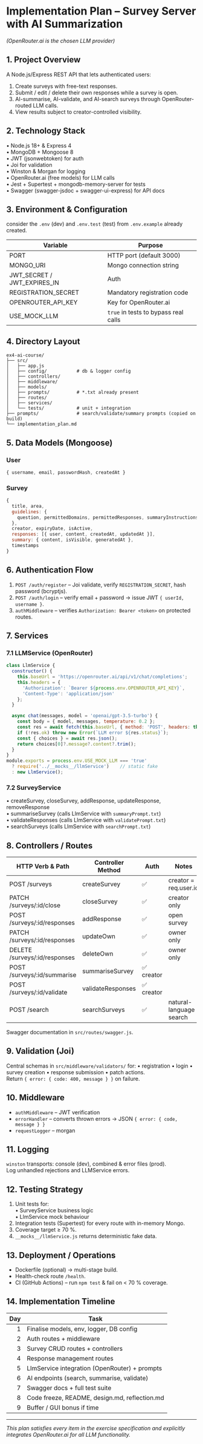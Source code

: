 # Implementation Plan – Survey Server with AI Summarization
*(OpenRouter.ai is the chosen LLM provider)*

## 1. Project Overview
A Node.js/Express REST API that lets authenticated users:
1. Create surveys with free-text responses.
2. Submit / edit / delete their own responses while a survey is open.
3. AI-summarise, AI-validate, and AI-search surveys through OpenRouter-routed LLM calls.
4. View results subject to creator-controlled visibility.

## 2. Technology Stack
• Node.js 18+ & Express 4  
• MongoDB + Mongoose 8  
• JWT (jsonwebtoken) for auth  
• Joi for validation  
• Winston & Morgan for logging  
• OpenRouter.ai (free models) for LLM calls  
• Jest + Supertest + mongodb-memory-server for tests  
• Swagger (swagger-jsdoc + swagger-ui-express) for API docs  

## 3. Environment & Configuration
consider the `.env` (dev) and `.env.test` (test) from `.env.example` already created. 

| Variable | Purpose |
|----------|---------|
| PORT | HTTP port (default 3000) |
| MONGO_URI | Mongo connection string |
| JWT_SECRET / JWT_EXPIRES_IN | Auth |
| REGISTRATION_SECRET | Mandatory registration code |
| OPENROUTER_API_KEY | Key for OpenRouter.ai |
| USE_MOCK_LLM | `true` in tests to bypass real calls |

## 4. Directory Layout
```
ex4-ai-course/
├── src/
│   ├── app.js
│   ├── config/           # db & logger config
│   ├── controllers/
│   ├── middleware/
│   ├── models/
│   ├── prompts/          # *.txt already present
│   ├── routes/
│   ├── services/
│   └── tests/            # unit + integration
├── prompts/              # search/validate/summary prompts (copied on build)
└── implementation_plan.md
```

## 5. Data Models (Mongoose)
### User
```js
{ username, email, passwordHash, createdAt }
```
### Survey
```js
{
  title, area,
  guidelines: {
    question, permittedDomains, permittedResponses, summaryInstructions
  },
  creator, expiryDate, isActive,
  responses: [{ user, content, createdAt, updatedAt }],
  summary: { content, isVisible, generatedAt },
  timestamps
}
```

## 6. Authentication Flow
1. `POST /auth/register` – Joi validate, verify `REGISTRATION_SECRET`, hash password (bcryptjs).  
2. `POST /auth/login` – verify email + password → issue JWT `{ userId, username }`.  
3. `authMiddleware` – verifies `Authorization: Bearer <token>` on protected routes.

## 7. Services
### 7.1 LLMService (OpenRouter)
```js
class LlmService {
  constructor() {
    this.baseUrl = 'https://openrouter.ai/api/v1/chat/completions';
    this.headers = {
      'Authorization': `Bearer ${process.env.OPENROUTER_API_KEY}`,
      'Content-Type': 'application/json'
    };
  }

  async chat(messages, model = 'openai/gpt-3.5-turbo') {
    const body = { model, messages, temperature: 0.2 };
    const res = await fetch(this.baseUrl, { method: 'POST', headers: this.headers, body: JSON.stringify(body) });
    if (!res.ok) throw new Error(`LLM error ${res.status}`);
    const { choices } = await res.json();
    return choices[0]?.message?.content?.trim();
  }
}
module.exports = process.env.USE_MOCK_LLM === 'true'
  ? require('../__mocks__/llmService')    // static fake
  : new LlmService();
```

### 7.2 SurveyService
• createSurvey, closeSurvey, addResponse, updateResponse, removeResponse  
• summariseSurvey (calls LlmService with `summaryPrompt.txt`)  
• validateResponses (calls LlmService with `validatePrompt.txt`)  
• searchSurveys (calls LlmService with `searchPrompt.txt`)  

## 8. Controllers / Routes
| HTTP Verb & Path | Controller Method | Auth | Notes |
|------------------|-------------------|------|-------|
| POST /surveys | createSurvey | ✅ | creator = req.user.id |
| PATCH /surveys/:id/close | closeSurvey | ✅ | creator only |
| POST /surveys/:id/responses | addResponse | ✅ | open survey |
| PATCH /surveys/:id/responses | updateOwn | ✅ | owner only |
| DELETE /surveys/:id/responses | deleteOwn | ✅ | owner only |
| POST /surveys/:id/summarise | summariseSurvey | ✅ creator |
| POST /surveys/:id/validate | validateResponses | ✅ creator |
| POST /search | searchSurveys | ✅ | natural-language search |

Swagger documentation in `src/routes/swagger.js`.

## 9. Validation (Joi)
Central schemas in `src/middleware/validators/` for:
• registration • login • survey creation • response submission • patch actions.  
Return `{ error: { code: 400, message } }` on failure.

## 10. Middleware
* `authMiddleware` – JWT verification  
* `errorHandler` – converts thrown errors → JSON `{ error: { code, message } }`  
* `requestLogger` – morgan

## 11. Logging
`winston` transports: console (dev), combined & error files (prod).  
Log unhandled rejections and LLMService errors.

## 12. Testing Strategy
1. Unit tests for:  
   • SurveyService business logic  
   • LlmService mock behaviour  
2. Integration tests (Supertest) for every route with in-memory Mongo.  
3. Coverage target ≥ 70 %.  
4. `__mocks__/llmService.js` returns deterministic fake data.  

## 13. Deployment / Operations
* Dockerfile (optional) → multi-stage build.  
* Health-check route `/health`.  
* CI (GitHub Actions) – run `npm test` & fail on < 70 % coverage.  

## 14. Implementation Timeline
| Day | Task |
|----:|------|
| 1 | Finalise models, env, logger, DB config |
| 2 | Auth routes + middleware |
| 3 | Survey CRUD routes + controllers |
| 4 | Response management routes |
| 5 | LlmService integration (OpenRouter) + prompts |
| 6 | AI endpoints (search, summarise, validate) |
| 7 | Swagger docs + full test suite |
| 8 | Code freeze, README, design.md, reflection.md |
| 9 | Buffer / GUI bonus if time |

---

*This plan satisfies every item in the exercise specification and explicitly integrates OpenRouter.ai for all LLM functionality.* 